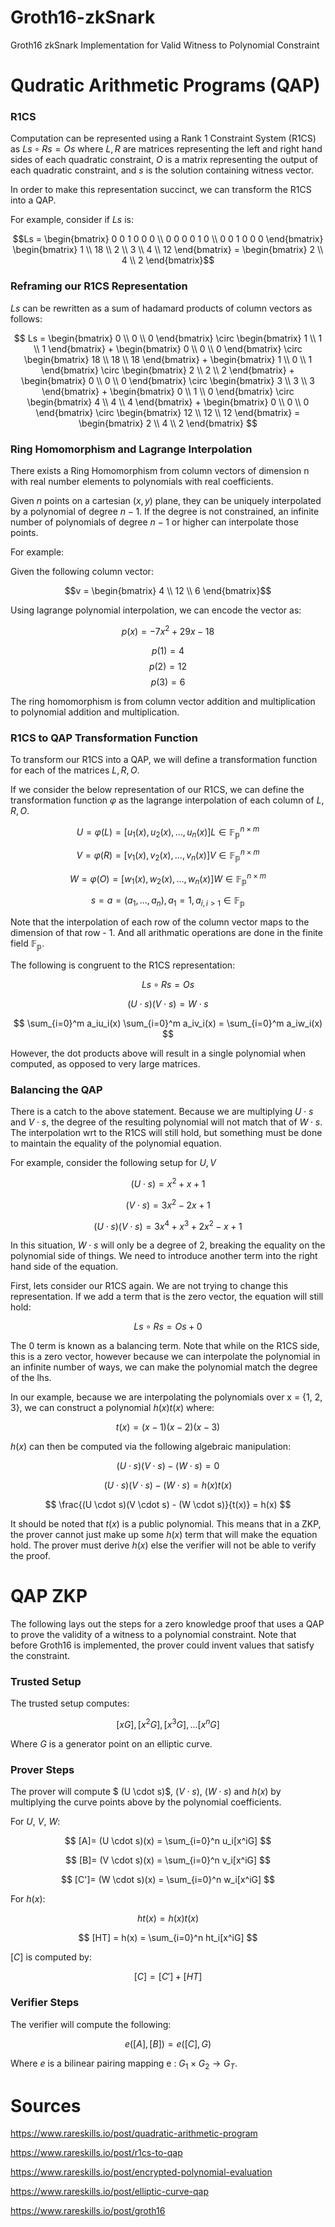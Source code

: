 # Groth16-zkSnark
Groth16 zkSnark Implementation for Valid Witness to Polynomial Constraint


# Qudratic Arithmetic Programs (QAP)

### R1CS

Computation can be represented using a Rank 1 Constraint System (R1CS) as $Ls \circ Rs = Os$ where $L, R$ are matrices representing the left and right hand sides of each quadratic constraint, $O$ is a matrix representing the output of each quadratic constraint, and $s$ is the solution containing witness vector. 

In order to make this representation succinct, we can transform the R1CS into a QAP.

For example, consider if $Ls$ is:

```math
Ls = \begin{bmatrix}
0 0 1 0 0 0 \\ 0 0 0 0 1 0 \\ 0 0 1 0 0 0 
\end{bmatrix}  

\begin{bmatrix} 1 \\ 18 \\ 2 \\ 3 \\ 4 \\ 12 \end{bmatrix} 

= \begin{bmatrix} 2 \\ 4 \\ 2 \end{bmatrix}
```

### Reframing our R1CS Representation

$Ls$ can be rewritten as a sum of hadamard products of column vectors as follows:

```math

Ls = \begin{bmatrix} 0 \\ 0 \\ 0 \end{bmatrix} 
\circ \begin{bmatrix} 1 \\ 1 \\ 1 \end{bmatrix} + 

\begin{bmatrix} 0 \\ 0 \\ 0 \end{bmatrix}
\circ \begin{bmatrix} 18 \\ 18 \\ 18 \end{bmatrix} +

\begin{bmatrix} 1 \\ 0 \\ 1 \end{bmatrix}
\circ \begin{bmatrix} 2 \\ 2 \\ 2 \end{bmatrix} +

\begin{bmatrix} 0 \\ 0 \\ 0 \end{bmatrix}
\circ \begin{bmatrix} 3 \\ 3 \\ 3 \end{bmatrix} +

\begin{bmatrix} 0 \\ 1 \\ 0 \end{bmatrix}
\circ \begin{bmatrix} 4 \\ 4 \\ 4 \end{bmatrix} +

\begin{bmatrix} 0 \\ 0 \\ 0 \end{bmatrix}
\circ \begin{bmatrix} 12 \\ 12 \\ 12 \end{bmatrix}

= \begin{bmatrix} 2 \\ 4 \\ 2 \end{bmatrix}

```

### Ring Homomorphism and Lagrange Interpolation

 There exists a Ring Homomorphism from column vectors of dimension n with real number elements to polynomials with real coefficients. 
 
 Given $n$ points on a cartesian $(x, y)$ plane, they can be uniquely interpolated by a polynomial of degree $n - 1$. If the degree is not constrained, an infinite number of polynomials of degree $n - 1$ or higher can interpolate those points.

 For example: 

 Given the following column vector:
 
 ```math
 v = \begin{bmatrix} 4 \\ 12 \\ 6 \end{bmatrix}
 ```
 
 Using lagrange polynomial interpolation, we can encode the vector as:
 
 $$p(x) = -7x^2 + 29x - 18$$

 $$p(1) = 4$$
 $$p(2) = 12$$
 $$p(3) = 6$$


The ring homomorphism is from column vector addition and multiplication to polynomial addition and multiplication. 

### R1CS to QAP Transformation Function


To transform our R1CS into a QAP, we will define a transformation function for each of the matrices $L, R, O$.


If we consider the below representation of our R1CS, we can define the transformation function $\varphi$ as the lagrange interpolation of each column of $L, R, O$.


$$ 
U = \varphi(L) = [u_1(x), u_2(x),..., u_n(x)] L \in \mathbb{F_p}^{n \times m} 
$$

$$ 
V = \varphi(R) = [v_1(x), v_2(x),..., v_n(x)] V \in \mathbb{F_p}^{n \times m} 
$$

$$ 
W = \varphi(O) = [w_1(x), w_2(x),..., w_n(x)] W \in \mathbb{F_p}^{n \times m} 
$$

$$ 
s = a = (a_1, ... , a_n), a_1 = 1, a{}_{i, i>1} \in \mathbb{F_p} 
$$

Note that the interpolation of each row of the column vector maps to the dimension of that row - 1. And all arithmatic operations are done in the finite field $\mathbb{F_p}$.

The following is congruent to the R1CS representation:

$$
Ls \circ Rs = Os
$$

$$ 
(U \cdot s)(V \cdot s) = W \cdot s 
$$

$$ 
\sum_{i=0}^m a_iu_i(x) \sum_{i=0}^m a_iv_i(x) = \sum_{i=0}^m a_iw_i(x) 
$$

However, the dot products above will result in a single polynomial when computed, as opposed to very large matrices.

### Balancing the QAP

There is a catch to the above statement. Because we are multiplying $U \cdot s$ and $V \cdot s$, the degree of the resulting polynomial will not match that of $W \cdot s$. The interpolation wrt to the R1CS will still hold, but something must be done to maintain the equality of the polynomial equation.

For example, consider the following setup for $U, V$

$$
(U \cdot s) = x^2 + x + 1
$$

$$
(V \cdot s) = 3x^2 -2x +1
$$

$$
(U \cdot s)(V \cdot s) = 3x^4 + x^3 + 2x^2 - x + 1
$$

In this situation, $W \cdot s$ will only be a degree of 2, breaking the equality on the polynomial side of things. We need to introduce another term into the right hand side of the equation.

First, lets consider our R1CS again. We are not trying to change this representation. If we add a term that is the zero vector, the equation will still hold:

$$ 
Ls \circ Rs = Os + 0  
$$  

The $0$ term is known as a balancing term. Note that while on the R1CS side, this is a zero vector, however because we can interpolate the polynomial in an infinite number of ways, we can make the polynomial match the degree of the lhs.

In our example, because we are interpolating the polynomials over x = {1, 2, 3}, we can construct a polynomial $h(x)t(x)$ where:

$$
t(x) = (x - 1)(x - 2)(x - 3)
$$

$h(x)$ can then be computed via the following algebraic manipulation:

$$
(U \cdot s)(V \cdot s) - (W \cdot s) = 0
$$

$$
(U \cdot s)(V \cdot s) - (W \cdot s) = h(x)t(x)
$$

$$
\frac{(U \cdot s)(V \cdot s) - (W \cdot s)}{t(x)} = h(x)
$$

It should be noted that $t(x)$ is a public polynomial. This means that in a ZKP, the prover cannot just make up some $h(x)$ term that will make the equation hold. The prover must derive $h(x)$ else the verifier will not be able to verify the proof.

# QAP ZKP

The following lays out the steps for a zero knowledge proof that uses a QAP to prove the validity of a witness to a polynomial constraint. Note that before Groth16 is implemented, the prover could invent values that satisfy the constraint.

### Trusted Setup

The trusted setup computes:

$$
[xG], [x^2G], [x^3G],...[x^nG]
$$

Where $G$ is a generator point on an elliptic curve.

### Prover Steps

The prover will compute $ (U \cdot s)$, $(V \cdot s)$, $(W \cdot s)$ and $h(x)$ by multiplying the curve points above by the polynomial coefficients.

For $U$, $V$, $W$:

$$
[A]= (U \cdot s)(x) =  \sum_{i=0}^n u_i[x^iG]
$$

$$
[B]= (V \cdot s)(x) =  \sum_{i=0}^n v_i[x^iG]
$$

$$
[C']= (W \cdot s)(x) =  \sum_{i=0}^n w_i[x^iG]
$$

For $h(x)$:


$$
ht(x) = h(x)t(x)
$$

$$
[HT] = h(x) = \sum_{i=0}^n ht_i[x^iG]
$$

$[C]$ is computed by:

$$
[C] = [C'] + [HT]
$$

### Verifier Steps

The verifier will compute the following:

$$ 
e([A], [B]) = e([C], G)
$$

Where $e$ is a bilinear pairing mapping e : $G_1 \times G_2 \rightarrow G_T$.

# Sources



https://www.rareskills.io/post/quadratic-arithmetic-program

https://www.rareskills.io/post/r1cs-to-qap

https://www.rareskills.io/post/encrypted-polynomial-evaluation

https://www.rareskills.io/post/elliptic-curve-qap

https://www.rareskills.io/post/groth16

